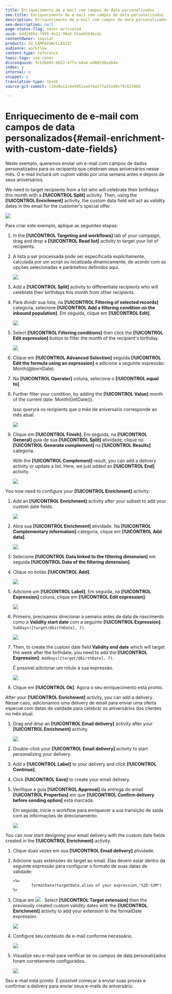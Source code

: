 ```yaml
---
title: Enriquecimento de e-mail com campos de data personalizados
seo-title: Enriquecimento de e-mail com campos de data personalizados
description: Enriquecimento de e-mail com campos de data personalizados
seo-description: null
page-status-flag: never-activated
uuid: 6dd240b1-f995-4e12-90a5-55aeb584bcdc
contentOwner: sauviat
products: SG_CAMPAIGN/CLASSIC
audience: workflow
content-type: reference
topic-tags: use-cases
discoiquuid: 9cb3be65-6652-47fa-b8a4-e088530aab4a
index: y
internal: n
snippet: y
translation-type: tm+mt
source-git-commit: c10a0a11c6e9952aa47da1f7a15188c79c62508d

---
```



# Enriquecimento de e-mail com campos de data personalizados{#email-enrichment-with-custom-date-fields}

Neste exemplo, queremos enviar um e-mail com campos de dados personalizados para os recipients que celebram seus aniversários nesse mês. O e-mail incluirá um cupom válido por uma semana antes e depois de seus aniversários.

We need to target recipients from a list who will celebrate their birthdays this month with a **[!UICONTROL Split]** activity. Then, using the **[!UICONTROL Enrichment]** activity, the custom data field will act as validity dates in the email for the customer&#39;s special offer.

![](assets/uc_enrichment.png)

Para criar este exemplo, aplique as seguintes etapas:

1. In the **[!UICONTROL Targeting and workflows]** tab of your campaign, drag and drop a **[!UICONTROL Read list]** activity to target your list of recipients.
1. A lista a ser processada pode ser especificada explicitamente, calculada por um script ou localizada dinamicamente, de acordo com as opções selecionadas e parâmetros definidos aqui.

   ![](assets/uc_enrichment_1.png)

1. Add a **[!UICONTROL Split]** activity to differentiate recipients who will celebrate their birthdays this month from other recipients.
1. Para dividir sua lista, na **[!UICONTROL Filtering of selected records]** categoria, selecione **[!UICONTROL Add a filtering condition on the inbound population]**. Em seguida, clique em **[!UICONTROL Edit]**.

   ![](assets/uc_enrichment_2.png)

1. Select **[!UICONTROL Filtering conditions]** then click the **[!UICONTROL Edit expression]** button to filter the month of the recipient&#39;s birthday.

   ![](assets/uc_enrichment_3.png)

1. Clique em **[!UICONTROL Advanced Selection]** seguida **[!UICONTROL Edit the formula using an expression]** e adicione a seguinte expressão: Month(@bornDate).
1. Na **[!UICONTROL Operator]** coluna, selecione o **[!UICONTROL equal to]**.
1. Further filter your condition, by adding the **[!UICONTROL Value]** month of the current date: Month(GetDate()).

   Isso queryrá os recipients que o mês de aniversário corresponde ao mês atual.

   ![](assets/uc_enrichment_4.png)

1. Clique em **[!UICONTROL Finish]**. Em seguida, na **[!UICONTROL General]** guia de sua **[!UICONTROL Split]** atividade, clique no **[!UICONTROL Generate complement]** na **[!UICONTROL Results]** categoria.

   With the **[!UICONTROL Complement]** result, you can add a delivery activity or update a list. Here, we just added an **[!UICONTROL End]** activity.

   ![](assets/uc_enrichment_6.png)

You now need to configure your **[!UICONTROL Enrichment]** activity:

1. Add an **[!UICONTROL Enrichment]** activity after your subset to add your custom date fields.

   ![](assets/uc_enrichment_7.png)

1. Abra sua **[!UICONTROL Enrichment]** atividade. Na **[!UICONTROL Complementary information]** categoria, clique em **[!UICONTROL Add data]**.

   ![](assets/uc_enrichment_8.png)

1. Selecione **[!UICONTROL Data linked to the filtering dimension]** em seguida **[!UICONTROL Data of the filtering dimension]**.
1. Clique no botão **[!UICONTROL Add]**.

   ![](assets/uc_enrichment_9.png)

1. Adicione um **[!UICONTROL Label]**. Em seguida, na **[!UICONTROL Expression]** coluna, clique em **[!UICONTROL Edit expression]**.

   ![](assets/uc_enrichment_10.png)

1. Primeiro, precisamos direcionar a semana antes da data de nascimento como a **Validity start date** com a seguinte **[!UICONTROL Expression]**: `SubDays([target/@birthDate], 7)`.

   ![](assets/uc_enrichment_11.png)

1. Then, to create the custom date field **Validity end date** which will target the week after the birthdate, you need to add the **[!UICONTROL Expression]**: `AddDays([target/@birthDate], 7)`.

   É possível adicionar um rótulo à sua expressão.

   ![](assets/uc_enrichment_12.png)

1. Clique em **[!UICONTROL Ok]**. Agora o seu enriquecimento está pronto.

After your **[!UICONTROL Enrichment]** activity, you can add a delivery. Nesse caso, adicionamos uma delivery de email para enviar uma oferta especial com datas de validade para celebrar os aniversários dos clientes no mês atual.

1. Drag and drop an **[!UICONTROL Email delivery]** activity after your **[!UICONTROL Enrichment]** activity.

   ![](assets/uc_enrichment_15.png)

1. Double-click your **[!UICONTROL Email delivery]** activity to start personalizing your delivery.
1. Add a **[!UICONTROL Label]** to your delivery and click **[!UICONTROL Continue]**.
1. Click **[!UICONTROL Save]** to create your email delivery.
1. Verifique a guia **[!UICONTROL Approval]** da entrega do email **[!UICONTROL Properties]** em que **[!UICONTROL Confirm delivery before sending option]** está marcada.

   Em seguida, inicie o workflow para enriquecer a sua transição de saída com as informações de direcionamento.

   ![](assets/uc_enrichment_18.png)

You can now start designing your email delivery with the custom date fields created in the **[!UICONTROL Enrichment]** activity.

1. Clique duas vezes em sua **[!UICONTROL Email delivery]** atividade.
1. Adicione suas extensões do target ao email. Elas devem estar dentro da seguinte expressão para configurar o formato de suas datas de validade:

   ```
   <%=
           formatDate(targetData.alias of your expression,"%2D.%2M")  %>
   ```

1. Clique em ![](assets/uc_enrichment_16.png) . Select **[!UICONTROL Target extension]** then the previously created custom validity dates with the **[!UICONTROL Enrichment]** activity to add your extension to the formatDate expression.

   ![](assets/uc_enrichment_19.png)

1. Configure seu conteúdo de e-mail conforme necessário.

   ![](assets/uc_enrichment_17.png)

1. Visualize seu e-mail para verificar se os campos de data personalizados foram corretamente configurados.

   ![](assets/uc_enrichment_20.png)

Seu e-mail está pronto. É possível começar a enviar suas provas e confirmar a delivery para enviar seus e-mails de aniversário.
